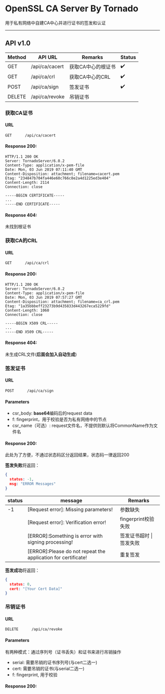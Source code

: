 # OpenSSL CA Server By Tornado

用于私有网络中自建CA中心并进行证书的签发和认证



------

## API v1.0

| Method | API URL        | Remarks            | Status |
| ------ | -------------- | ------------------ | ------ |
| GET    | /api/ca/cacert | 获取CA中心的根证书 | ✔️      |
| GET    | /api/ca/crl    | 获取CA中心的CRL    | ✔️      |
| POST   | /api/ca/sign   | 签发证书           | ✔️      |
| DELETE | /api/ca/revoke | 吊销证书           |        |



### 获取CA证书

#### URL

`GET      /api/ca/cacert`

#### Response 200:

```http
HTTP/1.1 200 OK
Server: TornadoServer/6.0.2
Content-Type: application/x-pem-file
Date: Mon, 03 Jun 2019 07:11:40 GMT
Content-Disposition: attachment; filename=cacert.pem
Etag: "234847b704fa446e60c766c8e2a4d1225ed3e404"
Content-Length: 2114
Connection: close

-----BEGIN CERTIFICATE-----
...
-----END CERTIFICATE-----
```

#### Response 404:

未找到根证书



### 获取CA的CRL

#### URL

`GET      /api/ca/crl  `

#### Response 200:

```http
HTTP/1.1 200 OK
Server: TornadoServer/6.0.2
Content-Type: application/x-pem-file
Date: Mon, 03 Jun 2019 07:57:27 GMT
Content-Disposition: attachment; filename=ca_crl.pem
Etag: "1a35bbbeff23273b9d435833d443267eca5229fd"
Content-Length: 1060
Connection: close

-----BEGIN X509 CRL-----
...
-----END X509 CRL-----
```

#### Response 404:

未生成CRL文件(**后面会加入自动生成**)



### 签发证书

#### URL

`POST      /api/ca/sign`

#### Parameters

* csr_body: **base64**编码后的request data
* f: fingerprint，用于校验是否为私有网络中的节点
* csr_name（可选）: request文件名，不提供则默认将CommonName作为文件名

#### Response 200:

此处为了方便，不通过状态码区分返回结果，状态码一律返回200

**签发失败**将返回：

```json
{
  status: -1,
  msg: "ERROR Messages"
}
```

| status | message                                                      | Remarks                  |
| ------ | ------------------------------------------------------------ | ------------------------ |
| -1     | [Request error]: Missing parameters!                         | 参数缺失                 |
|        | [Request error]: Verification error!                         | fingerprint校验失败      |
|        | [ERROR]:Something is error with signing processing!          | 签发证书超时 \| 签发失败 |
|        | [ERROR]:Please do not repeat the application for certificate! | 重复签发                 |

**签发成功**将返回：

```json
{
  status: 0,
  cert: "[Your Cert Data]"
}
```



### 吊销证书

#### URL

`DELETE      /api/ca/revoke`

#### Parameters

有两种模式：通过序列号（证书丢失）和证书来进行吊销操作

* serial: 需要吊销的证书序列号(与cert二选一)
* cert: 需要吊销的证书(与serial二选一)
* f: fingerprint, 用于校验

#### Response 200:

